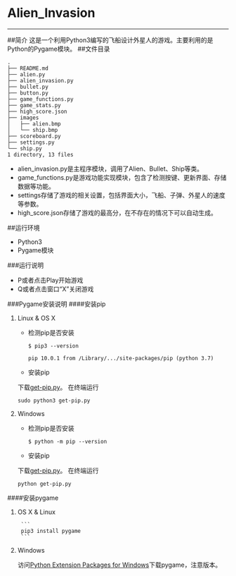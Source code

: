 # Alien_Invasion
---
##简介
这是一个利用Python3编写的飞船设计外星人的游戏。主要利用的是Python的Pygame模块。
##文件目录
```
.
├── README.md
├── alien.py
├── alien_invasion.py
├── bullet.py
├── button.py
├── game_functions.py
├── game_stats.py
├── high_score.json
├── images
│   ├── alien.bmp
│   └── ship.bmp
├── scoreboard.py
├── settings.py
└── ship.py
1 directory, 13 files
```
* alien_invasion.py是主程序模块，调用了Alien、Bullet、Ship等类。
* game_functions.py是游戏功能实现模块，包含了检测按键、更新界面、存储数据等功能。
* settings存储了游戏的相关设置，包括界面大小，飞船、子弹、外星人的速度等参数。
* high_score.json存储了游戏的最高分，在不存在的情况下可以自动生成。

##运行环境
* Python3
* Pygame模块

###运行说明
* P或者点击Play开始游戏
* Q或者点击窗口“X”关闭游戏

###Pygame安装说明
####安装pip
1. Linux & OS X
	* 检测pip是否安装

		```
		$ pip3 --version
		
		pip 10.0.1 from /Library/.../site-packages/pip (python 3.7)
		```
	* 安装pip
	
	 下载[get-pip.py](https://bootstrap.pypa.io/get-pip.py)。
	 在终端运行
	 
	 ```
	 sudo python3 get-pip.py
	 ```
2. Windows
	* 检测pip是否安装

		```
		$ python -m pip --version

		```
	* 安装pip
	
	 下载[get-pip.py](https://bootstrap.pypa.io/get-pip.py)。
	 在终端运行
	 
	 ```
	 python get-pip.py
	 ```

####安装pygame
1. OS X & Linux

		```
		pip3 install pygame
		```
2. Windows

	访问[Python Extension Packages for Windows](http://www.lfd.uci.edu/~gohlke/pythonlibs/#pygame.)下载pygame，注意版本。

	
